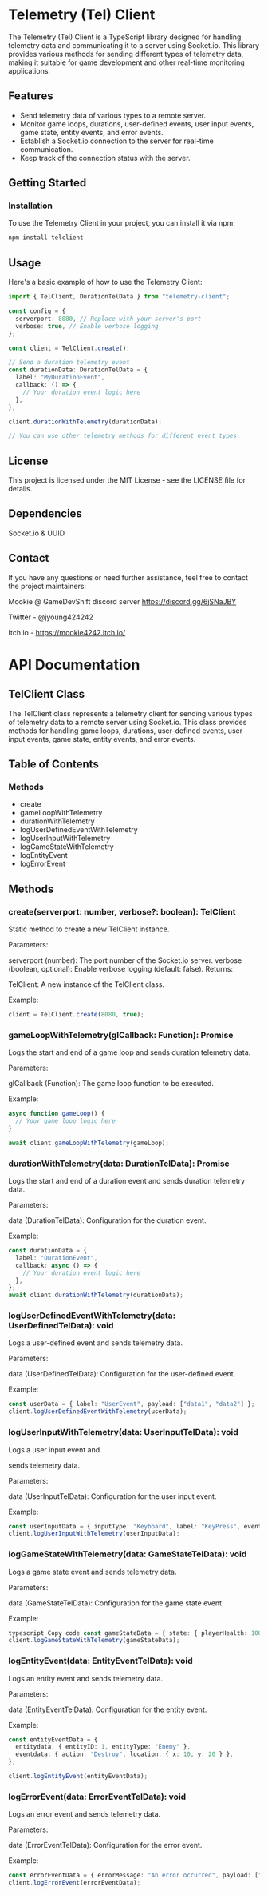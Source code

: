 # Telemetry (Tel) Client

The Telemetry (Tel) Client is a TypeScript library designed for handling telemetry data and communicating it to a server using
Socket.io. This library provides various methods for sending different types of telemetry data, making it suitable for game development
and other real-time monitoring applications.

## Features

- Send telemetry data of various types to a remote server.
- Monitor game loops, durations, user-defined events, user input events, game state, entity events, and error events.
- Establish a Socket.io connection to the server for real-time communication.
- Keep track of the connection status with the server.

## Getting Started

### Installation

To use the Telemetry Client in your project, you can install it via npm:

```bash
npm install telclient
```

## Usage

Here's a basic example of how to use the Telemetry Client:

```ts
import { TelClient, DurationTelData } from "telemetry-client";

const config = {
  serverport: 8080, // Replace with your server's port
  verbose: true, // Enable verbose logging
};

const client = TelClient.create();

// Send a duration telemetry event
const durationData: DurationTelData = {
  label: "MyDurationEvent",
  callback: () => {
    // Your duration event logic here
  },
};

client.durationWithTelemetry(durationData);

// You can use other telemetry methods for different event types.
```

## License

This project is licensed under the MIT License - see the LICENSE file for details.

## Dependencies

Socket.io & UUID

## Contact

If you have any questions or need further assistance, feel free to contact the project maintainers:

Mookie @ GameDevShift discord server https://discord.gg/6jSNaJBY

Twitter - @jyoung424242

Itch.io - https://mookie4242.itch.io/

# API Documentation

## TelClient Class

The TelClient class represents a telemetry client for sending various types of telemetry data to a remote server using Socket.io. This
class provides methods for handling game loops, durations, user-defined events, user input events, game state, entity events, and error
events.

## Table of Contents

### Methods

- create
- gameLoopWithTelemetry
- durationWithTelemetry
- logUserDefinedEventWithTelemetry
- logUserInputWithTelemetry
- logGameStateWithTelemetry
- logEntityEvent
- logErrorEvent

## Methods

### create(serverport: number, verbose?: boolean): TelClient

Static method to create a new TelClient instance.

Parameters:

serverport (number): The port number of the Socket.io server. verbose (boolean, optional): Enable verbose logging (default: false).
Returns:

TelClient: A new instance of the TelClient class.

Example:

```ts
client = TelClient.create(8080, true);
```

### gameLoopWithTelemetry(glCallback: Function): Promise<void>

Logs the start and end of a game loop and sends duration telemetry data.

Parameters:

glCallback (Function): The game loop function to be executed.

Example:

```ts
async function gameLoop() {
  // Your game loop logic here
}

await client.gameLoopWithTelemetry(gameLoop);
```

### durationWithTelemetry(data: DurationTelData): Promise<void>

Logs the start and end of a duration event and sends duration telemetry data.

Parameters:

data (DurationTelData): Configuration for the duration event.

Example:

```ts
const durationData = {
  label: "DurationEvent",
  callback: async () => {
    // Your duration event logic here
  },
};
await client.durationWithTelemetry(durationData);
```

### logUserDefinedEventWithTelemetry(data: UserDefinedTelData): void

Logs a user-defined event and sends telemetry data.

Parameters:

data (UserDefinedTelData): Configuration for the user-defined event.

Example:

```ts
const userData = { label: "UserEvent", payload: ["data1", "data2"] };
client.logUserDefinedEventWithTelemetry(userData);
```

### logUserInputWithTelemetry(data: UserInputTelData): void

Logs a user input event and

sends telemetry data.

Parameters:

data (UserInputTelData): Configuration for the user input event.

Example:

```ts
const userInputData = { inputType: "Keyboard", label: "KeyPress", eventName: "KeyA", inputData: ["keyCode", "timestamp"] };
client.logUserInputWithTelemetry(userInputData);
```

### logGameStateWithTelemetry(data: GameStateTelData): void

Logs a game state event and sends telemetry data.

Parameters:

data (GameStateTelData): Configuration for the game state event.

Example:

```ts
typescript Copy code const gameStateData = { state: { playerHealth: 100, score: 500 } };
client.logGameStateWithTelemetry(gameStateData);
```

### logEntityEvent(data: EntityEventTelData): void

Logs an entity event and sends telemetry data.

Parameters:

data (EntityEventTelData): Configuration for the entity event.

Example:

```ts
const entityEventData = {
  entitydata: { entityID: 1, entityType: "Enemy" },
  eventdata: { action: "Destroy", location: { x: 10, y: 20 } },
};

client.logEntityEvent(entityEventData);
```

### logErrorEvent(data: ErrorEventTelData): void

Logs an error event and sends telemetry data.

Parameters:

data (ErrorEventTelData): Configuration for the error event.

Example:

```ts
const errorEventData = { errorMessage: "An error occurred", payload: ["details"] };
client.logErrorEvent(errorEventData);
```

